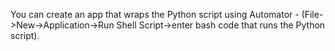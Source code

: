 You can create an app that wraps the Python script using Automator - (File->New->Application->Run Shell Script->enter bash code that runs the Python script).
